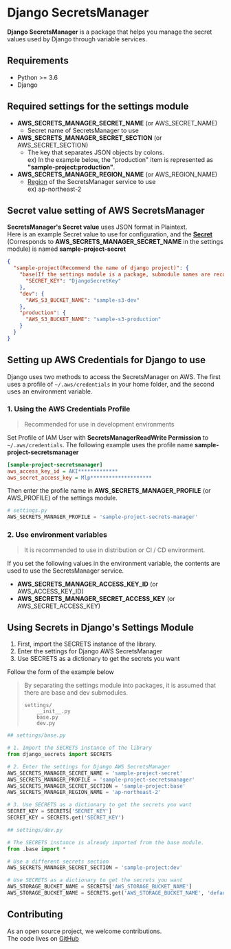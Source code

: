 # Django SecretsManager

**Django SecretsManager** is a package that helps you manage the secret values used by Django through variable services.

## Requirements

- Python >= 3.6
- Django



## Required settings for the settings module

- **AWS_SECRETS_MANAGER_SECRET_NAME** (or AWS_SECRET_NAME)
  - Secret name of SecretsManager to use
- **AWS_SECRETS_MANAGER_SECRET_SECTION** (or AWS_SECRET_SECTION)
  - The key that separates JSON objects by colons.  
    ex) In the example below, the "production" item is represented as **"sample-project:production"**.
- **AWS_SECRETS_MANAGER_REGION_NAME** (or AWS_REGION_NAME)
  - [Region](https://docs.aws.amazon.com/AmazonRDS/latest/UserGuide/Concepts.RegionsAndAvailabilityZones.html) of the SecretsManager service to use  
    ex) ap-northeast-2



## Secret value setting of AWS SecretsManager

**SecretsManager's Secret value** uses JSON format in Plaintext.  
Here is an example Secret value to use for configuration, and the [**Secret**](https://docs.aws.amazon.com/secretsmanager/latest/userguide/terms-concepts.html) (Corresponds to **AWS_SECRETS_MANAGER_SECRET_NAME** in the settings module) is named **sample-project-secret**

```json
{
  "sample-project(Recommend the name of django project)": {
    "base(If the settings module is a package, submodule names are recommended)": {
      "SECRET_KEY": "DjangoSecretKey"
    },
    "dev": {
      "AWS_S3_BUCKET_NAME": "sample-s3-dev"
    },
    "production": {
      "AWS_S3_BUCKET_NAME": "sample-s3-production"
    }
  }
}
```



## Setting up AWS Credentials for Django to use

Django uses two methods to access the SecretsManager on AWS. The first uses a profile of `~/.aws/credentials` in your home folder, and the second uses an environment variable.

### 1. Using the AWS Credentials Profile

> Recommended for use in development environments

Set Profile of IAM User with **SecretsManagerReadWrite Permission** to `~/.aws/credentials`. The following example uses the profile name **sample-project-secretsmanager**

```ini
[sample-project-secretsmanager]
aws_access_key_id = AKI*************
aws_secret_access_key = Mlp********************
```

Then enter the profile name in **AWS_SECRETS_MANAGER_PROFILE** (or AWS_PROFILE) of the settings module.

```python
# settings.py
AWS_SECRETS_MANAGER_PROFILE = 'sample-project-secrets-manager'
```

### 2. Use environment variables

> It is recommended to use in distribution or CI / CD environment.

If you set the following values in the environment variable, the contents are used to use the SecretsManager service.

- **AWS_SECRETS_MANAGER_ACCESS_KEY_ID** (or AWS_ACCESS_KEY_ID)
- **AWS_SECRETS_MANAGER_SECRET_ACCESS_KEY** (or AWS_SECRET_ACCESS_KEY)



## Using Secrets in Django's Settings Module

1. First, import the SECRETS instance of the library.
2. Enter the settings for Django AWS SecretsManager
3. Use SECRETS as a dictionary to get the secrets you want

Follow the form of the example below  

> By separating the settings module into packages, it is assumed that there are base and dev submodules.
>
> ```
> settings/
>     __init__.py
>     base.py
>     dev.py
> ```

```python
## settings/base.py

# 1. Import the SECRETS instance of the library
from django_secrets import SECRETS

# 2. Enter the settings for Django AWS SecretsManager
AWS_SECRETS_MANAGER_SECRET_NAME = 'sample-project-secret'
AWS_SECRETS_MANAGER_PROFILE = 'sample-project-secretsmanager'
AWS_SECRETS_MANAGER_SECRET_SECTION = 'sample-project:base'
AWS_SECRETS_MANAGER_REGION_NAME = 'ap-northeast-2'

# 3. Use SECRETS as a dictionary to get the secrets you want
SECRET_KEY = SECRETS['SECRET_KEY']
SECRET_KEY = SECRETS.get('SECRET_KEY')
```

```python
## settings/dev.py

# The SECRETS instance is already imported from the base module.
from .base import *

# Use a different secrets section
AWS_SECRETS_MANAGER_SECRET_SECTION = 'sample-project:dev'

# Use SECRETS as a dictionary to get the secrets you want
AWS_STORAGE_BUCKET_NAME = SECRETS['AWS_STORAGE_BUCKET_NAME']
AWS_STORAGE_BUCKET_NAME = SECRETS.get('AWS_STORAGE_BUCKET_NAME', 'default')
```



## Contributing

As an open source project, we welcome contributions.  
The code lives on [GitHub](https://github.com/leehanyeong/django-aws-secrets-manager)
